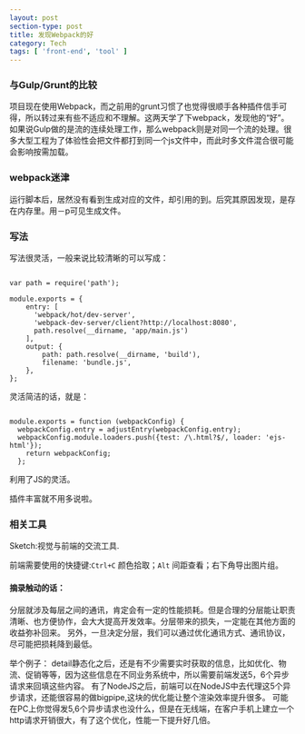 ```yaml
---
layout: post
section-type: post
title: 发现Webpack的好
category: Tech
tags: [ 'front-end', 'tool' ]
---
```


### 与Gulp/Grunt的比较
项目现在使用Webpack，而之前用的grunt习惯了也觉得很顺手各种插件信手可得，所以转过来有些不适应和不理解。这两天学了下webpack，发现他的“好”。
如果说Gulp做的是流的连续处理工作，那么webpack则是对同一个流的处理。很多大型工程为了体验性会把文件都打到同一个js文件中，而此时多文件混合很可能会影响按需加载。

### webpack迷津
运行脚本后，居然没有看到生成对应的文件，却引用的到。后究其原因发现，是存在内存里。用－p可见生成文件。

### 写法
写法很灵活，一般来说比较清晰的可以写成：
<pre><code data-trim class="bash">
var path = require('path');

module.exports = {
    entry: [
      'webpack/hot/dev-server',
      'webpack-dev-server/client?http://localhost:8080',
      path.resolve(__dirname, 'app/main.js')
    ],
    output: {
        path: path.resolve(__dirname, 'build'),
        filename: 'bundle.js',
    },
};
</code></pre>
灵活简洁的话，就是：
<pre><code data-trim class="bash">
module.exports = function (webpackConfig) {
  webpackConfig.entry = adjustEntry(webpackConfig.entry);
  webpackConfig.module.loaders.push({test: /\.html?$/, loader: 'ejs-html'});
    return webpackConfig;
  };
</code></pre>
利用了JS的灵活。

插件丰富就不用多说啦。
### 相关工具
Sketch:视觉与前端的交流工具.

前端需要使用的快捷键:`Ctrl+C` 颜色拾取；`Alt` 间距查看；右下角导出图片组。

#### 摘录触动的话：
分层就涉及每层之间的通讯，肯定会有一定的性能损耗。但是合理的分层能让职责清晰、也方便协作，会大大提高开发效率。分层带来的损失，一定能在其他方面的收益弥补回来。
另外，一旦决定分层，我们可以通过优化通讯方式、通讯协议，尽可能把损耗降到最低。

举个例子：
detail静态化之后，还是有不少需要实时获取的信息，比如优化、物流、促销等等，因为这些信息在不同业务系统中，所以需要前端发送5，6个异步请求来回填这些内容。
有了NodeJS之后，前端可以在NodeJS中去代理这5个异步请求，还能很容易的做bigpipe,这块的优化能让整个渲染效率提升很多。
可能在PC上你觉得发5,6个异步请求也没什么，但是在无线端，在客户手机上建立一个http请求开销很大，有了这个优化，性能一下提升好几倍。